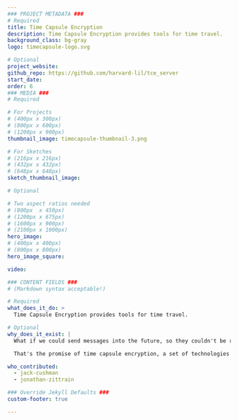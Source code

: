 ```yaml
---
### PROJECT METADATA ###
# Required
title: Time Capsule Encryption
description: Time Capsule Encryption provides tools for time travel.
background_class: bg-gray
logo: timecapsule-logo.svg

# Optional
project_website:
github_repo: https://github.com/harvard-lil/tce_server
start_date:
order: 6
### MEDIA ###
# Required

# For Projects
# (400px x 300px)
# (800px x 600px)
# (1200px x 900px)
thumbnail_image: timecapsule-thumbnail-3.png

# For Sketches
# (216px x 216px)
# (432px x 432px)
# (648px x 648px)
sketch_thumbnail_image:

# Optional

# Two aspect ratios needed
# (800px  x 450px)
# (1200px x 675px)
# (1600px x 900px)
# (2100px x 1000px)
hero_image:
# (400px x 400px)
# (800px x 800px)
hero_image_square:

video:

### CONTENT FIELDS ###
# (Markdown syntax acceptable!)

# Required
what_does_it_do: >
  Time Capsule Encryption provides tools for time travel.

# Optional
why_does_it_exist: |
  What if we could send messages into the future, so they couldn't be read until a particular date or event?

  That's the promise of time capsule encryption, a set of technologies for securely storing secrets among distributed archives.

who_contributed:
  - jack-cushman
  - jonathan-zittrain

### Override Jekyll Defaults ###
custom-footer: true

---
```

